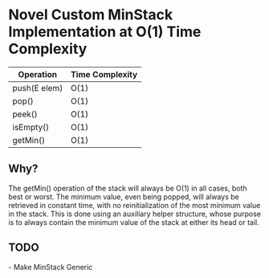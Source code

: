 # Novel Custom MinStack Implementation at O(1) Time Complexity

Operation | Time Complexity
------------ | -------------
push(E elem) | O(1)
pop() | O(1)
peek() | O(1)
isEmpty() | O(1)
getMin() | O(1)



<h2>Why?</h2>
The getMin() operation of the stack will always be O(1) in all cases, both best or worst. The minimum value, even being popped, will always be retrieved in constant time, with no reinitialization of the most minimum value in the stack. This is done using an auxiliary helper structure, whose purpose is to always contain the minimum value of the stack at either its head or tail.


<h2>TODO</h2>
 - Make MinStack Generic
